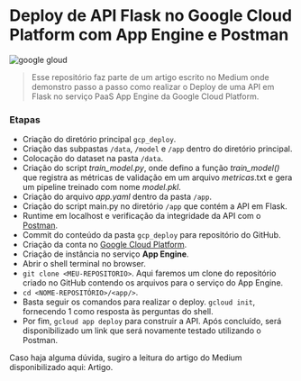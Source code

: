 # Deploy de API Flask no Google Cloud Platform com App Engine e Postman
![google gloud](https://storage.googleapis.com/gweb-uniblog-publish-prod/original_images/Google_Cloud_Covered.png)

> Esse repositório faz parte de um artigo escrito no Medium onde demonstro passo a passo como realizar o Deploy de uma API em Flask no serviço PaaS App Engine da Google Cloud Platform.
### Etapas
- Criação do diretório principal `gcp_deploy`.
- Criação das subpastas `/data`, `/model` e `/app` dentro do diretório principal.
- Colocação do dataset na pasta `/data`.
- Criação do script _train_model.py_, onde defino a função _train_model()_ que registra as métricas de validação em um arquivo _metricas_.txt e gera um pipeline treinado com nome _model.pkl_.
- Criação do arquivo _app.yaml_ dentro da pasta `/app`.
- Criação do script main.py no diretório `/app` que contém a API em Flask.
- Runtime em localhost e verificação da integridade da API com o [Postman](https://www.postman.com/).
- Commit do conteúdo da pasta `gcp_deploy` para repositório do GitHub.
- Criação da conta no [Google Cloud Platform](https://www.cloud.google.com).
- Criação de instância no serviço **App Engine**.
- Abrir o shell terminal no browser.
- `git clone <MEU-REPOSITORIO>`. Aqui faremos um clone do repositório criado no GitHub contendo os arquivos para o serviço do App Engine.
- `cd <NOME-REPOSITÓRIO>/<app/>`.
- Basta seguir os comandos para realizar o deploy. `gcloud init`, fornecendo 1 como resposta às perguntas do shell.
- Por fim, `gcloud app deploy` para construir a API. Após concluído, será disponibilizado um link que será novamente testado utilizando o Postman.

Caso haja alguma dúvida, sugiro a leitura do artigo do Medium disponibilizado aqui: Artigo.
